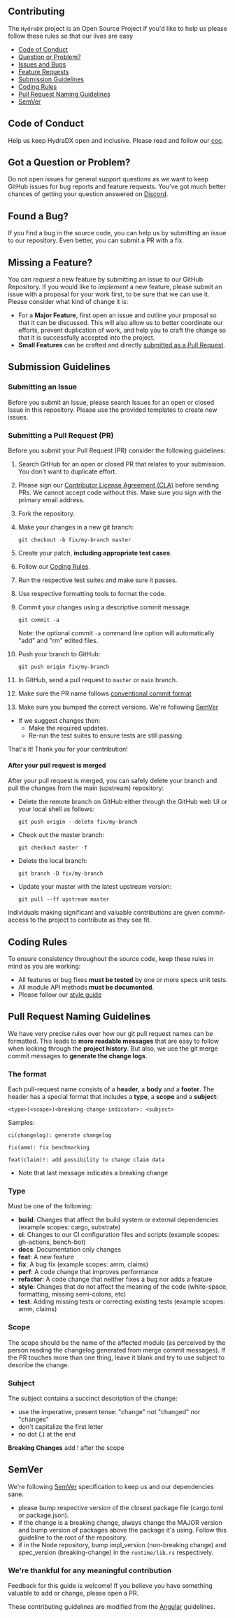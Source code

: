 ## Contributing

The `HydraDX` project is an Open Source Project if you'd like to help us please follow these rules so that our lives are easy

 - [Code of Conduct](#coc)
 - [Question or Problem?](#question)
 - [Issues and Bugs](#issue)
 - [Feature Requests](#feature)
 - [Submission Guidelines](#submit)
 - [Coding Rules](#rules)
 - [Pull Request Naming Guidelines](#conventional)
 - [SemVer](#semver)

## <a name="coc"></a> Code of Conduct
Help us keep HydraDX open and inclusive. Please read and follow our [coc](CODE_OF_CONDUCT.md).

## <a name="question"></a> Got a Question or Problem?

Do not open issues for general support questions as we want to keep GitHub issues for bug reports and feature requests. You've got much better chances of getting your question answered on [Discord](https://discord.gg/T8HfDP6d83).

## <a name="issue"></a> Found a Bug?
If you find a bug in the source code, you can help us by submitting an issue to our repository. 
Even better, you can submit a PR with a fix.

## <a name="feature"></a> Missing a Feature?
You can *request* a new feature by submitting an issue to our GitHub
Repository. 
If you would like to *implement* a new feature, please submit an issue with
a proposal for your work first, to be sure that we can use it.
Please consider what kind of change it is:

* For a **Major Feature**, first open an issue and outline your proposal so that it can be
discussed. This will also allow us to better coordinate our efforts, prevent duplication of work,
and help you to craft the change so that it is successfully accepted into the project.
* **Small Features** can be crafted and directly [submitted as a Pull Request](#submit-pr).

## <a name="submit"></a> Submission Guidelines

### <a name="submit-issue"></a> Submitting an Issue

Before you submit an Issue, please search Issues for an open or closed Issue in this repository.
Please use the provided templates to create new issues.

### <a name="submit-pr"></a> Submitting a Pull Request (PR)
Before you submit your Pull Request (PR) consider the following guidelines:

1. Search GitHub for an open or closed PR that relates to your submission. You don't want to duplicate effort.
1. Please sign our [Contributor License Agreement (CLA)](#cla) before sending PRs. We cannot accept code without this. Make sure you sign with the primary email address.
1. Fork the repository.
1. Make your changes in a new git branch:

     ```shell
     git checkout -b fix/my-branch master
     ```

1. Create your patch, **including appropriate test cases**.
1. Follow our [Coding Rules](#rules).
1. Run the respective test suites and make sure it passes.
1. Use respective formatting tools to format the code.
1. Commit your changes using a descriptive commit message.

     ```shell
     git commit -a
     ```
    Note: the optional commit `-a` command line option will automatically "add" and "rm" edited files.

1. Push your branch to GitHub:

    ```shell
    git push origin fix/my-branch
    ```

1. In GitHub, send a pull request to `master` or `main` branch.
1. Make sure the PR name follows [conventional commit format](#conventional)
1. Make sure you bumped the correct versions. We're following [SemVer](#semver)
* If we suggest changes then:
  * Make the required updates.
  * Re-run the test suites to ensure tests are still passing.

That's it! Thank you for your contribution!

#### After your pull request is merged

After your pull request is merged, you can safely delete your branch and pull the changes
from the main (upstream) repository:

* Delete the remote branch on GitHub either through the GitHub web UI or your local shell as follows:

    ```shell
    git push origin --delete fix/my-branch
    ```

* Check out the master branch:

    ```shell
    git checkout master -f
    ```

* Delete the local branch:

    ```shell
    git branch -D fix/my-branch
    ```

* Update your master with the latest upstream version:

    ```shell
    git pull --ff upstream master
    ```

Individuals making significant and valuable contributions are given
commit-access to the project to contribute as they see fit.

## <a name="rules"></a> Coding Rules
To ensure consistency throughout the source code, keep these rules in mind as you are working:

* All features or bug fixes **must be tested** by one or more specs unit tests.
* All module API methods **must be documented**.
* Please follow our [style guide](STYLE_GUIDE.md)

## <a name="conventional"></a> Pull Request Naming Guidelines

We have very precise rules over how our git pull request names can be formatted.  This leads to **more
readable messages** that are easy to follow when looking through the **project history**.  But also,
we use the git merge commit messages to **generate the change logs**.

### The format
Each pull-request name consists of a **header**, a **body** and a **footer**.  The header has a special
format that includes a **type**, a **scope** and a **subject**:

```
<type>(<scope>)<breaking-change-indicator>: <subject>
```

Samples:

```
ci(changelog): generate changelog
```
```
fix(amm): fix benchmarking
```
```
feat(claim)!: add possibility to change claim data
```
* Note that last message indicates a breaking change

### Type
Must be one of the following:

* **build**: Changes that affect the build system or external dependencies (example scopes: cargo, substrate)
* **ci**: Changes to our CI configuration files and scripts (example scopes: gh-actions, bench-bot)
* **docs**: Documentation only changes
* **feat**: A new feature
* **fix**: A bug fix (example scopes: amm, claims)
* **perf**: A code change that improves performance
* **refactor**: A code change that neither fixes a bug nor adds a feature
* **style**: Changes that do not affect the meaning of the code (white-space, formatting, missing semi-colons, etc)
* **test**: Adding missing tests or correcting existing tests (example scopes: amm, claims)

### Scope
The scope should be the name of the affected module (as perceived by the person reading the changelog generated from merge commit messages).
If the PR touches more than one thing, leave it blank and try to use subject to describe the change.

### Subject
The subject contains a succinct description of the change:

* use the imperative, present tense: "change" not "changed" nor "changes"
* don't capitalize the first letter
* no dot (.) at the end

**Breaking Changes** add ! after the scope

## <a name="semver"></a> SemVer
We're following [SemVer](https://semver.org) specification to keep us and our dependencies sane.

* please bump respective version of the closest package file (cargo.toml or package.json).
* if the change is a breaking change, always change the MAJOR version and bump version of packages above the package it's using. Follow this guideline to the root of the repository.
* if in the Node repository, bump impl_version (non-breaking change) and spec_version (breaking-change) in the `runtime/lib.rs` respectively.

### We're thankful for any meaningful contribution

Feedback for this guide is welcome! If you believe
you have something valuable to add or change, please open a PR.

These contributing guidelines are modified from the [Angular](https://raw.githubusercontent.com/angular/angular/22b96b96902e1a42ee8c5e807720424abad3082a/CONTRIBUTING.md) guidelines.

